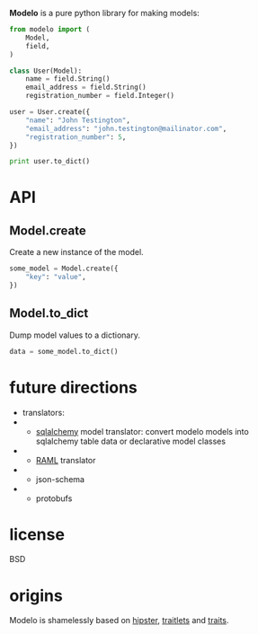**Modelo** is a pure python library for making models:

``` python
from modelo import (
    Model,
    field,
)

class User(Model):
    name = field.String()
    email_address = field.String()
    registration_number = field.Integer()

user = User.create({
    "name": "John Testington",
    "email_address": "john.testington@mailinator.com",
    "registration_number": 5,
})

print user.to_dict()
```

# API

## Model.create

Create a new instance of the model.

``` python
some_model = Model.create({
    "key": "value",
})
```

## Model.to_dict

Dump model values to a dictionary.

``` python
data = some_model.to_dict()
```

# future directions

* translators:
* * [sqlalchemy](http://sqlalchemy.org/) model translator: convert modelo models into sqlalchemy table data or declarative model classes
* * [RAML](http://raml.org/) translator
* * json-schema
* * protobufs

# license

BSD

# origins

Modelo is shamelessly based on [hipster](https://github.com/d3vz3r0/hipster), [traitlets](https://github.com/ipython/traitlets) and [traits](https://github.com/enthought/traits).
